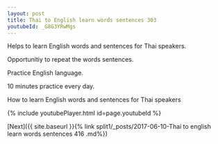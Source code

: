 ```yaml
---
layout: post
title: Thai to English learn words sentences 303 
youtubeId: _G8G3YRwMgs
---
```

 
 
Helps to learn English words and sentences for Thai speakers.

Opportunitiy to repeat the words sentences. 

Practice English language. 
 
10 minutes practice every day. 
 
How to learn English words and sentences for Thai speakers 
 
{% include youtubePlayer.html id=page.youtubeId %}
 
 
[Next]({{ site.baseurl }}{% link  split1/_posts/2017-06-10-Thai to english learn words sentences 416 .md%})
 
